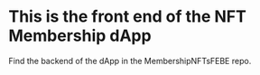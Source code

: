 # This is the front end of the NFT Membership dApp

Find the backend of the dApp in the MembershipNFTsFEBE repo.
